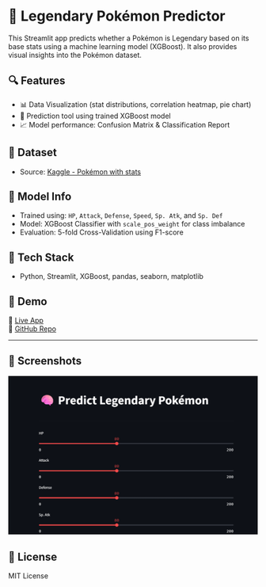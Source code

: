 # 🧠 Legendary Pokémon Predictor

This Streamlit app predicts whether a Pokémon is Legendary based on its base stats using a machine learning model (XGBoost). It also provides visual insights into the Pokémon dataset.

## 🔍 Features

- 📊 Data Visualization (stat distributions, correlation heatmap, pie chart)
- 🔮 Prediction tool using trained XGBoost model
- 📈 Model performance: Confusion Matrix & Classification Report

## 📂 Dataset

- Source: [Kaggle - Pokémon with stats](https://www.kaggle.com/datasets/abcsds/pokemon)

## 🧠 Model Info

- Trained using: `HP`, `Attack`, `Defense`, `Speed`, `Sp. Atk`, and `Sp. Def`
- Model: XGBoost Classifier with `scale_pos_weight` for class imbalance
- Evaluation: 5-fold Cross-Validation using F1-score

## 🚀 Tech Stack

- Python, Streamlit, XGBoost, pandas, seaborn, matplotlib

## 📎 Demo

🔗 [Live App](https://legendary-pokemon-predictor.streamlit.app)  
📘 [GitHub Repo](https://github.com/lakshhttps/legendary-pokemon-predictor)

---

## 📸 Screenshots

![App Screenshot](screenshot.png)

## 📜 License

MIT License
